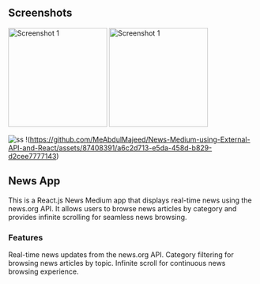 ## Screenshots

<img src="(https://github.com/MeAbdulMajeed/News-Medium-using-External-API-and-React/assets/87408391/c1e716a1-e3c1-4b9c-87e3-17ed8e6f2556)" alt="Screenshot 1" width="200" height="200">
<img src="(https://github.com/MeAbdulMajeed/News-Medium-using-External-API-and-React/assets/87408391/a6c2d713-e5da-458d-b829-d2cee7777143)" alt="Screenshot 1" width="200" height="200">

![ss](https://github.com/MeAbdulMajeed/News-Medium-using-External-API-and-React/assets/87408391/c1e716a1-e3c1-4b9c-87e3-17ed8e6f2556)
!(https://github.com/MeAbdulMajeed/News-Medium-using-External-API-and-React/assets/87408391/a6c2d713-e5da-458d-b829-d2cee7777143)

## News App

This is a React.js News Medium app that displays real-time news using the news.org API. It allows users to browse news articles by category and provides infinite scrolling for seamless news browsing.

### Features

Real-time news updates from the news.org API.
Category filtering for browsing news articles by topic.
Infinite scroll for continuous news browsing experience.
